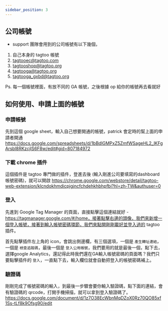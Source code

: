 ```yaml
---
sidebar_position: 3
---
```


公司帳號
------

* support 團隊會用到的公司帳號有以下幾個，

1. 自己本身的 tagtoo 帳號
2. tagtooec@tagtoo.com
3. tagtooshop@tagtoo.org
4. tagtooga@tagtoo.org
5. tagtooga_gxbd@tagtoo.org

Ps. 每一個帳號裡面，有放不同的 GA 帳號，之後根據 op 給你的帳號再去看就好


如何使用、申請上面的帳號
------

### 申請帳號

先到這個 google sheet，輸入自己想要開通的帳號，patrick 會定時的幫上面的申請者開通
https://docs.google.com/spreadsheets/d/1bBdlGMPxZ5ZmfWSageHL2_lKFgArsbl8RKzcjIS6F8w/edit#gid=807184972


### 下載 chrome 插件

這個插件是 tagtoo 專門做的插件，登進去後 (輸入剛進公司要填寫的dashboard帳號密碼)，就可以開啟
https://chrome.google.com/webstore/detail/tagtoo-web-extension/klcndokhmdicpjgjncfchdehkhbhpfbi?hl=zh-TW&authuser=0


### 登入

先進到 Google Tag Manager 的頁面，直接點擊這個連結就好 - https://tagmanager.google.com/#/home，接著點擊右邊的頭像，我們來新增一個登入帳號，接著到輸入帳號密碼環節，我們來點開剛剛載好並登入過的 tagtoo 插件。

首先點擊插件左上角的 icon，會跳出側邊欄，有三個選項，一個是 `產生轉址連結`，一個是 `檢查追蹤碼`，最後一個是 `登入公用帳號`，我們要用的就是最後一個，點下去，選擇google Analytics，還記得此時我們還在GA輸入帳號密碼的頁面嗎？我們只要點擊插件的 `登入`，一直點下去，輸入欄位就會自動把登入的帳號密碼補上。


### 驗證碼

剛剛完成了帳號密碼的輸入，到最後一步驟會要你輸入驗證碼，點下面的連結，會有驗證碼的 qrcode，打開手機掃描，就可以拿到登入驗證碼了。
https://docs.google.com/document/d/1z7O38EcWbnMqDZoX0Rz70QO85xf1Ss-tLf8k9Ofsg90/edit
